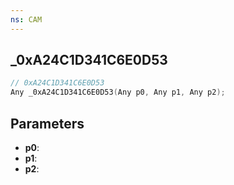 ```yaml
---
ns: CAM
---
```

## _0xA24C1D341C6E0D53

```c
// 0xA24C1D341C6E0D53
Any _0xA24C1D341C6E0D53(Any p0, Any p1, Any p2);
```

## Parameters
* **p0**:
* **p1**:
* **p2**:
